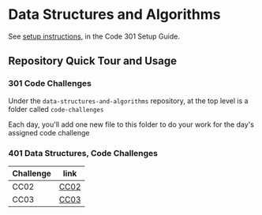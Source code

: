 # Data Structures and Algorithms

See [setup instructions](https://codefellows.github.io/setup-guide/code-301/3-code-challenges), in the Code 301 Setup Guide.

## Repository Quick Tour and Usage

### 301 Code Challenges

Under the `data-structures-and-algorithms` repository, at the top level is a folder called `code-challenges`

Each day, you'll add one new file to this folder to do your work for the day's assigned code challenge

### 401 Data Structures, Code Challenges

|  Challenge     |       link     |
| -------------- | -------------- |
|      CC02      |  [CC02](https://github.com/boodah96/data-structures-and-algorithms/tree/main/javascript/challenges-401/arrayShift)      |
|      CC03      | [CC03](https://github.com/boodah96/data-structures-and-algorithms/tree/main/javascript/challenges-401/arrayBinarySearch)|
